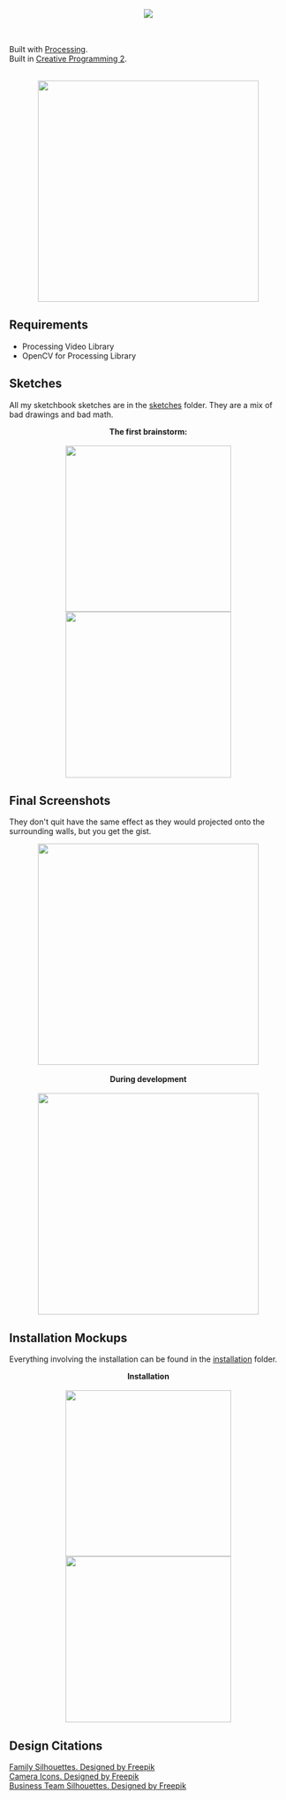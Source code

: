 <div align="center">
<img src="./installation/Banner-Title.png">  
</div>  
<br><br>

Built with [Processing](https://processing.org).  
Built in [Creative Programming 2](https://github.com/JeffThompson/CreativeProgramming2).

<br>
<div align="center">
<img src="./installation/Synopsis.png" height="400"> 
</div>

## Requirements

* Processing Video Library
* OpenCV for Processing Library

## Sketches

All my sketchbook sketches are in the [sketches](./sketches) folder. They are a mix of bad drawings and bad math.

<div align="center">
<b>The first brainstorm:</b><br><br>
<img src="./sketches/sketch-1.jpeg" width="300">
<img src="./sketches/sketch-6.jpeg" width="300">
</div>

## Final Screenshots

They don't quit have the same effect as they would projected onto the surrounding walls, but you get the gist.

<div align="center">
<img src="./frames/blob-waves-5193.png" height="400">
</div>  

<br>

<div align="center">
<b>During development</b><br><br>
<img src="./frames/debug-blob-waves-2392.png" height="400">
</div>  

## Installation Mockups

Everything involving the installation can be found in the [installation](./installation) folder.


<div align="center">
<b>Installation</b><br><br>
<img src="./installation/Installation-1.png" width="300">
<img src="./installation/Installation-2.png" width="300">
</div>

## Design Citations

<a href="https://www.freepik.com/free-vector/family-silhouettes_725263.htm">Family Silhouettes. Designed by Freepik</a>  
<a href="https://www.freepik.com/free-vector/icons-set-about-cameras_958833.htm">Camera Icons. Designed by Freepik</a>  
<a href="https://www.freepik.com/free-vector/business-team-outlines-pack_831669.htm">Business Team Silhouettes. Designed by Freepik</a>

